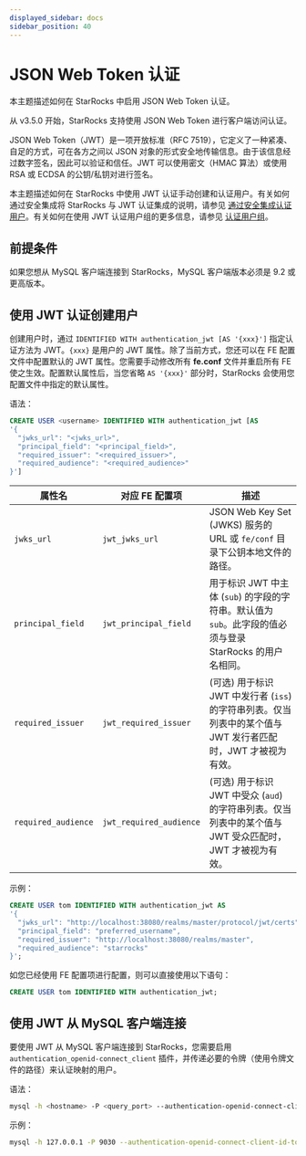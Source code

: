 ```yaml
---
displayed_sidebar: docs
sidebar_position: 40
---
```


# JSON Web Token 认证

本主题描述如何在 StarRocks 中启用 JSON Web Token 认证。

从 v3.5.0 开始，StarRocks 支持使用 JSON Web Token 进行客户端访问认证。

JSON Web Token（JWT）是一项开放标准（RFC 7519），它定义了一种紧凑、自足的方式，可在各方之间以 JSON 对象的形式安全地传输信息。由于该信息经过数字签名，因此可以验证和信任。JWT 可以使用密文（HMAC 算法）或使用 RSA 或 ECDSA 的公钥/私钥对进行签名。

本主题描述如何在 StarRocks 中使用 JWT 认证手动创建和认证用户。有关如何通过安全集成将 StarRocks 与 JWT 认证集成的说明，请参见 [通过安全集成认证用户](./security_integration.md)。有关如何在使用 JWT 认证用户组的更多信息，请参见 [认证用户组](../group_provider.md)。

## 前提条件

如果您想从 MySQL 客户端连接到 StarRocks，MySQL 客户端版本必须是 9.2 或更高版本。

## 使用 JWT 认证创建用户

创建用户时，通过 `IDENTIFIED WITH authentication_jwt [AS '{xxx}']` 指定认证方法为 JWT。`{xxx}` 是用户的 JWT 属性。除了当前方式，您还可以在 FE 配置文件中配置默认的 JWT 属性。您需要手动修改所有 **fe.conf** 文件并重启所有 FE 使之生效。配置默认属性后，当您省略 `AS '{xxx}'` 部分时，StarRocks 会使用您配置文件中指定的默认属性。

语法：

```SQL
CREATE USER <username> IDENTIFIED WITH authentication_jwt [AS 
'{
  "jwks_url": "<jwks_url>",
  "principal_field": "<principal_field>",
  "required_issuer": "<required_issuer>",
  "required_audience": "<required_audience>"
}']
```

| 属性名              | 对应 FE 配置项            | 描述                                                                                          |
| ------------------ | ----------------------- | --------------------------------------------------------------------------------------------- |
| `jwks_url`         | `jwt_jwks_url`          | JSON Web Key Set (JWKS) 服务的 URL 或 `fe/conf` 目录下公钥本地文件的路径。                          |
| `principal_field`  | `jwt_principal_field`   | 用于标识 JWT 中主体 (`sub`) 的字段的字符串。默认值为 `sub`。此字段的值必须与登录 StarRocks 的用户名相同。  |
| `required_issuer`  | `jwt_required_issuer`   | (可选) 用于标识 JWT 中发行者 (`iss`) 的字符串列表。仅当列表中的某个值与 JWT 发行者匹配时，JWT 才被视为有效。|
| `required_audience`| `jwt_required_audience` | (可选) 用于标识 JWT 中受众 (`aud`) 的字符串列表。仅当列表中的某个值与 JWT 受众匹配时，JWT 才被视为有效。  |

示例：

```SQL
CREATE USER tom IDENTIFIED WITH authentication_jwt AS
'{
  "jwks_url": "http://localhost:38080/realms/master/protocol/jwt/certs",
  "principal_field": "preferred_username",
  "required_issuer": "http://localhost:38080/realms/master",
  "required_audience": "starrocks"
}';
```

如您已经使用 FE 配置项进行配置，则可以直接使用以下语句：

```SQL
CREATE USER tom IDENTIFIED WITH authentication_jwt;
```

## 使用 JWT 从 MySQL 客户端连接

要使用 JWT 从 MySQL 客户端连接到 StarRocks，您需要启用 `authentication_openid-connect_client` 插件，并传递必要的令牌（使用令牌文件的路径）来认证映射的用户。

语法：

```Bash
mysql -h <hostname> -P <query_port> --authentication-openid-connect-client-id-token-file=<path_to_token_file> -u <username>
```

示例：

```Bash
mysql -h 127.0.0.1 -P 9030 --authentication-openid-connect-client-id-token-file=/path/to/token/file -u tom
```

